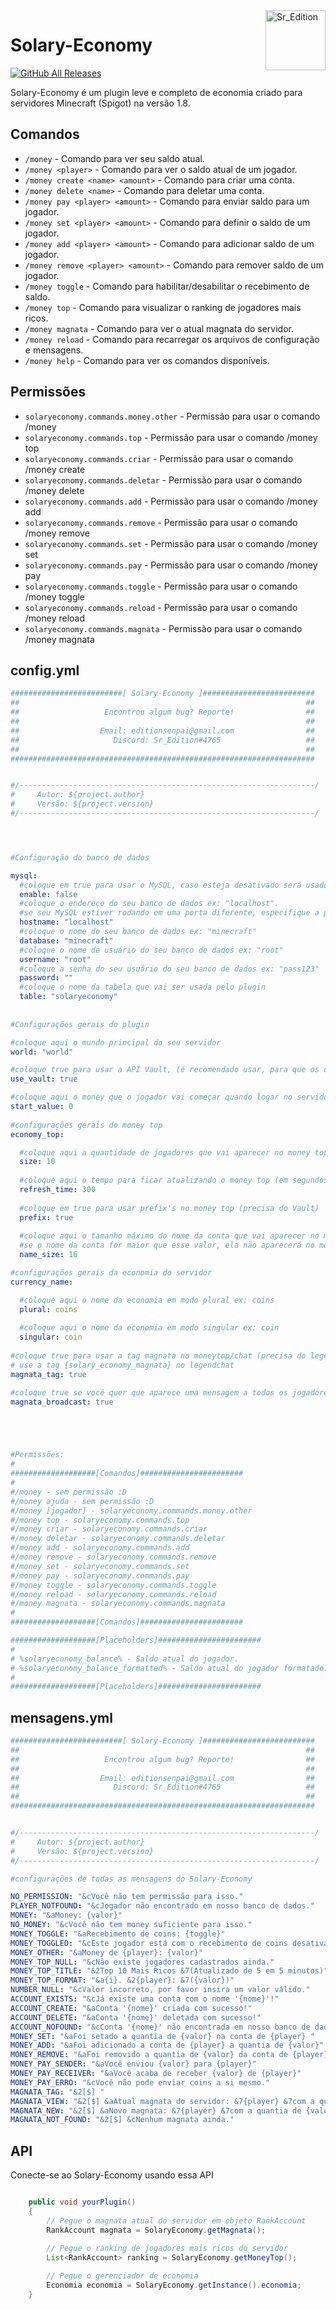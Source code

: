 <img src="https://avatars.githubusercontent.com/u/30272840?s=96&v=4" alt="Sr_Edition" title="Sr_Edition" align="right" height="96" width="96"/>

# Solary-Economy

[![GitHub All Releases](https://img.shields.io/github/downloads/sredition/Solary-Economy/total.svg?logoColor=fff)](https://github.com/sredition/Solary-Economy/releases/latest)

Solary-Economy é um plugin leve e completo de economia criado para servidores Minecraft (Spigot) na versão 1.8.

## Comandos

  - `/money` - Comando para ver seu saldo atual.
  - `/money <player>` - Comando para ver o saldo atual de um jogador.
  - `/money create <name> <amount>` - Comando para criar uma conta.
  - `/money delete <name>` - Comando para deletar uma conta.
  - `/money pay <player> <amount>` - Comando para enviar saldo para um jogador.
  - `/money set <player> <amount>` - Comando para definir o saldo de um jogador.
  - `/money add <player> <amount>` - Comando para adicionar saldo de um jogador.
  - `/money remove <player> <amount>` - Comando para remover saldo de um jogador.
  - `/money toggle` - Comando para habilitar/desabilitar o recebimento de saldo.
  - `/money top` - Comando para visualizar o ranking de jogadores mais ricos.
  - `/money magnata` - Comando para ver o atual magnata do servidor.
  - `/money reload` - Comando para recarregar os arquivos de configuração e mensagens.
  - `/money help` - Comando para ver os comandos disponíveis.

## Permissões  

  - `solaryeconomy.commands.money.other` - Permissão para usar o comando /money <player>
  - `solaryeconomy.commands.top` - Permissão para usar o comando /money top
  - `solaryeconomy.commands.criar` - Permissão para usar o comando /money create
  - `solaryeconomy.commands.deletar` - Permissão para usar o comando /money delete
  - `solaryeconomy.commands.add` - Permissão para usar o comando /money add
  - `solaryeconomy.commands.remove` - Permissão para usar o comando /money remove
  - `solaryeconomy.commands.set` - Permissão para usar o comando /money set
  - `solaryeconomy.commands.pay` - Permissão para usar o comando /money pay
  - `solaryeconomy.commands.toggle` - Permissão para usar o comando /money toggle
  - `solaryeconomy.commands.reload` - Permissão para usar o comando /money reload
  - `solaryeconomy.commands.magnata` - Permissão para usar o comando /money magnata
  

## config.yml

```yaml
#########################[ Solary-Economy ]#########################
##                                                                ##
##                   Encontrou algum bug? Reporte!                ##
##                                                                ##
##                  Email: editionsenpai@gmail.com                ##
##                     Discord: Sr_Edition#4765                   ##
##                                                                ##
####################################################################


#/------------------------------------------------------------------/
#     Autor: ${project.author}
#     Versão: ${project.version}
#/------------------------------------------------------------------/




#Configuração do banco de dados

mysql:
  #coloque em true para usar o MySQL, caso esteja desativado será usado SQLite no arquivo "storage.db"
  enable: false
  #coloque o endereço do seu banco de dados ex: "localhost".
  #se seu MySQL estiver rodando em uma porta diferente, especifique a porta. ex: "localhost:2789"
  hostname: "localhost"
  #coloque o nome do seu banco de dados ex: "minecraft"
  database: "minecraft"
  #coloque o nome de usuário do seu banco de dados ex: "root"
  username: "root"
  #coloque a senha do seu usuário do seu banco de dados ex: "pass123"
  password: ""
  #coloque o nome da tabela que vai ser usada pelo plugin
  table: "solaryeconomy"
  
  
#Configurações gerais do plugin

#coloque aqui o mundo principal do seu servidor
world: "world"

#coloque true para usar a API Vault, (é recomendado usar, para que os demais plugins tenha acesso ao Solary-Economy)
use_vault: true

#coloque aqui o money que o jogador vai começar quando logar no servidor pela primeira vez
start_value: 0
  
#configurações gerais do money top
economy_top:

  #coloque aqui a quantidade de jogadores que vai aparecer no money top
  size: 10
  
  #coloque aqui o tempo para ficar atualizando o money top (em segundos) ex: (300 segundos = 5 minutos)
  refresh_time: 300
  
  #coloque em true para usar prefix's no money top (precisa do Vault)
  prefix: true
  
  #coloque aqui o tamanho máximo do nome da conta que vai aparecer no money top Dica: (use para remover as factions no money top :D)
  #se o nome da conta for maior que esse valor, ela não aparecerá no money top e nem será dada a tag magnata
  name_size: 16

#configurações gerais da economia do servidor
currency_name:

  #coloque aqui o nome da economia em modo plural ex: coins
  plural: coins
  
  #coloque aqui o nome da economia em modo singular ex: coin
  singular: coin
  
#coloque true para usar a tag magnata no moneytop/chat (precisa do legendchat para mostrar no chat)
# use a tag {solary_economy_magnata} no legendchat
magnata_tag: true

#coloque true se você quer que aparece uma mensagem a todos os jogadores quando o magnata mudar
magnata_broadcast: true





#Permissões:
#
###################[Comandos]#######################
#
#/money - sem permissão :D
#/money ajuda - sem permissão :D
#/money [jogador] - solaryeconomy.commands.money.other
#/money top - solaryeconomy.commands.top
#/money criar - solaryeconomy.commands.criar
#/money deletar - solaryeconomy.commands.deletar
#/money add - solaryeconomy.commands.add
#/money remove - solaryeconomy.commands.remove
#/money set - solaryeconomy.commands.set
#/money pay - solaryeconomy.commands.pay
#/money toggle - solaryeconomy.commands.toggle
#/money reload - solaryeconomy.commands.reload
#/money magnata - solaryeconomy.commands.magnata
#
###################[Comandos]#######################  

###################[Placeholders]#######################
#
# %solaryeconomy_balance% - Saldo atual do jogador.
# %solaryeconomy_balance_formatted% - Saldo atual do jogador formatado.
#
###################[Placeholders]#######################
```

## mensagens.yml

```yaml
#########################[ Solary-Economy ]#########################
##                                                                ##
##                   Encontrou algum bug? Reporte!                ##
##                                                                ##
##                  Email: editionsenpai@gmail.com                ##
##                     Discord: Sr_Edition#4765                   ##
##                                                                ##
####################################################################


#/------------------------------------------------------------------/
#     Autor: ${project.author}
#     Versão: ${project.version}
#/------------------------------------------------------------------/

#configurações de todas as mensagens do Solary-Economy

NO_PERMISSION: "&cVocê não tem permissão para isso."
PLAYER_NOTFOUND: "&cJogador não encontrado em nosso banco de dados."
MONEY: "&aMoney: {valor}"
NO_MONEY: "&cVocê não tem money suficiente para isso."
MONEY_TOGGLE: "&aRecebimento de coins: {toggle}"
MONEY_TOGGLED: "&cEste jogador está com o recebimento de coins desativado."
MONEY_OTHER: "&aMoney de {player}: {valor}"
MONEY_TOP_NULL: "&cNão existe jogadores cadastrados ainda."
MONEY_TOP_TITLE: "&2Top 10 Mais Ricos &7(Atualizado de 5 em 5 minutos)"
MONEY_TOP_FORMAT: "&a{i}. &2{player}: &7({valor})"
NUMBER_NULL: "&cValor incorreto, por favor insira um valor válido."
ACCOUNT_EXISTS: "&cJá existe uma conta com o nome '{nome}'!"
ACCOUNT_CREATE: "&aConta '{nome}' criada com sucesso!"
ACCOUNT_DELETE: "&aConta '{nome}' deletada com sucesso!"
ACCOUNT_NOFOUND: "&cConta '{nome}' não encontrada em nosso banco de dados."
MONEY_SET: "&aFoi setado a quantia de {valor} na conta de {player} "
MONEY_ADD: "&aFoi adicionado a conta de {player} a quantia de {valor}"
MONEY_REMOVE: "&aFoi removido a quantia de {valor} da conta de {player} "
MONEY_PAY_SENDER: "&aVocê enviou {valor} para {player}"
MONEY_PAY_RECEIVER: "&aVocê acaba de receber {valor} de {player}"
MONEY_PAY_ERRO: "&cVocê não pode enviar coins a si mesmo."
MAGNATA_TAG: "&2[$] "
MAGNATA_VIEW: "&2[$] &aAtual magnata do servidor: &7{player} &7com a quantia de {valor}"
MAGNATA_NEW: "&2[$] &aNovo magnata: &7{player} &7com a quantia de {valor}"
MAGNATA_NOT_FOUND: "&2[$] &cNenhum magnata ainda."
```

## API
Conecte-se ao Solary-Economy usando essa API

```java

	public void yourPlugin()
	{
		// Pegue o magnata atual do servidor em objeto RankAccount
		RankAccount magnata = SolaryEconomy.getMagnata();

		// Pegue o ranking de jogadores mais ricos do servidor
		List<RankAccount> ranking = SolaryEconomy.getMoneyTop();
		
		// Pegue o gerenciador de economia
		Economia economia = SolaryEconomy.getInstance().economia;
	}
	
```